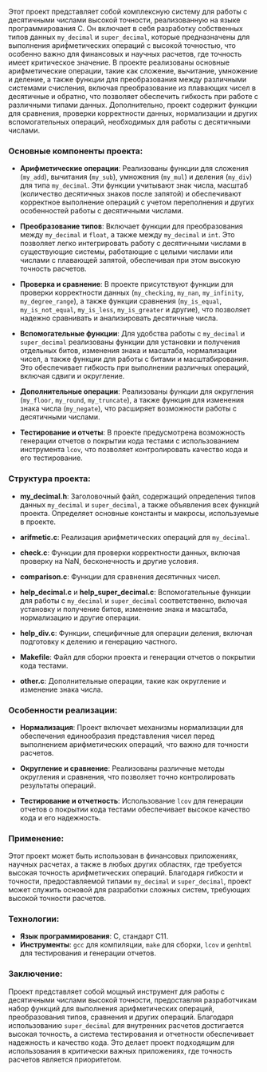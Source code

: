 Этот проект представляет собой комплексную систему для работы с десятичными числами высокой точности, реализованную на языке программирования C. Он включает в себя разработку собственных типов данных `my_decimal` и `super_decimal`, которые предназначены для выполнения арифметических операций с высокой точностью, что особенно важно для финансовых и научных расчетов, где точность имеет критическое значение. В проекте реализованы основные арифметические операции, такие как сложение, вычитание, умножение и деление, а также функции для преобразования между различными системами счисления, включая преобразование из плавающих чисел в десятичные и обратно, что позволяет обеспечить гибкость при работе с различными типами данных. Дополнительно, проект содержит функции для сравнения, проверки корректности данных, нормализации и других вспомогательных операций, необходимых для работы с десятичными числами.

### Основные компоненты проекта:

- **Арифметические операции**: Реализованы функции для сложения (`my_add`), вычитания (`my_sub`), умножения (`my_mul`) и деления (`my_div`) для типа `my_decimal`. Эти функции учитывают знак числа, масштаб (количество десятичных знаков после запятой) и обеспечивают корректное выполнение операций с учетом переполнения и других особенностей работы с десятичными числами.

- **Преобразование типов**: Включает функции для преобразования между `my_decimal` и `float`, а также между `my_decimal` и `int`. Это позволяет легко интегрировать работу с десятичными числами в существующие системы, работающие с целыми числами или числами с плавающей запятой, обеспечивая при этом высокую точность расчетов.

- **Проверка и сравнение**: В проекте присутствуют функции для проверки корректности данных (`my_checking`, `my_nan`, `my_infinity`, `my_degree_range`), а также функции сравнения (`my_is_equal`, `my_is_not_equal`, `my_is_less`, `my_is_greater` и другие), что позволяет надежно сравнивать и анализировать десятичные числа.

- **Вспомогательные функции**: Для удобства работы с `my_decimal` и `super_decimal` реализованы функции для установки и получения отдельных битов, изменения знака и масштаба, нормализации чисел, а также функции для работы с битами и масштабирования. Это обеспечивает гибкость при выполнении различных операций, включая сдвиги и округление.

- **Дополнительные операции**: Реализованы функции для округления (`my_floor`, `my_round`, `my_truncate`), а также функция для изменения знака числа (`my_negate`), что расширяет возможности работы с десятичными числами.

- **Тестирование и отчеты**: В проекте предусмотрена возможность генерации отчетов о покрытии кода тестами с использованием инструмента `lcov`, что позволяет контролировать качество кода и его тестирование.

### Структура проекта:

- **my_decimal.h**: Заголовочный файл, содержащий определения типов данных `my_decimal` и `super_decimal`, а также объявления всех функций проекта. Определяет основные константы и макросы, используемые в проекте.

- **arifmetic.c**: Реализация арифметических операций для `my_decimal`.

- **check.c**: Функции для проверки корректности данных, включая проверку на NaN, бесконечность и другие условия.

- **comparison.c**: Функции для сравнения десятичных чисел.

- **help_decimal.c** и **help_super_decimal.c**: Вспомогательные функции для работы с `my_decimal` и `super_decimal` соответственно, включая установку и получение битов, изменение знака и масштаба, нормализацию и другие операции.

- **help_div.c**: Функции, специфичные для операции деления, включая подготовку к делению и генерацию частного.

- **Makefile**: Файл для сборки проекта и генерации отчетов о покрытии кода тестами.

- **other.c**: Дополнительные операции, такие как округление и изменение знака числа.

### Особенности реализации:

- **Нормализация**: Проект включает механизмы нормализации для обеспечения единообразия представления чисел перед выполнением арифметических операций, что важно для точности расчетов.

- **Округление и сравнение**: Реализованы различные методы округления и сравнения, что позволяет точно контролировать результаты операций.

- **Тестирование и отчетность**: Использование `lcov` для генерации отчетов о покрытии кода тестами обеспечивает высокое качество кода и его надежность.

### Применение:

Этот проект может быть использован в финансовых приложениях, научных расчетах, а также в любых других областях, где требуется высокая точность арифметических операций. Благодаря гибкости и точности, предоставляемой типами `my_decimal` и `super_decimal`, проект может служить основой для разработки сложных систем, требующих высокой точности расчетов.

### Технологии:

- **Язык программирования**: C, стандарт C11.
- **Инструменты**: `gcc` для компиляции, `make` для сборки, `lcov` и `genhtml` для тестирования и генерации отчетов.

### Заключение:

Проект представляет собой мощный инструмент для работы с десятичными числами высокой точности, предоставляя разработчикам набор функций для выполнения арифметических операций, преобразования типов, сравнения и других операций. Благодаря использованию `super_decimal` для внутренних расчетов достигается высокая точность, а система тестирования и отчетности обеспечивает надежность и качество кода. Это делает проект подходящим для использования в критически важных приложениях, где точность расчетов является приоритетом.